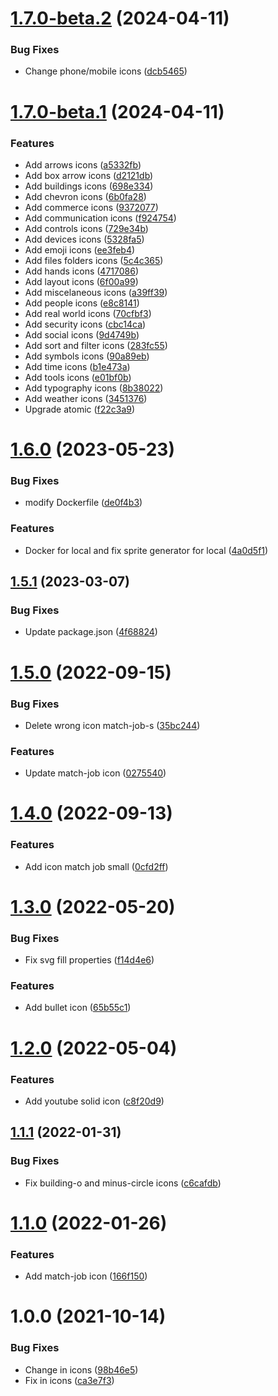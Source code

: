 # [1.7.0-beta.2](https://github.com/occmundial/atomic-icons/compare/v1.7.0-beta.1...v1.7.0-beta.2) (2024-04-11)


### Bug Fixes

* Change phone/mobile icons ([dcb5465](https://github.com/occmundial/atomic-icons/commit/dcb546591791587efefc886c870ae950706838b0))

# [1.7.0-beta.1](https://github.com/occmundial/atomic-icons/compare/v1.6.0...v1.7.0-beta.1) (2024-04-11)


### Features

* Add arrows icons ([a5332fb](https://github.com/occmundial/atomic-icons/commit/a5332fbefe29499c70642718fe67a3fdb538dd91))
* Add box arrow icons ([d2121db](https://github.com/occmundial/atomic-icons/commit/d2121db7a1228f8a44924ffcfa015b73544fa0b7))
* Add buildings icons ([698e334](https://github.com/occmundial/atomic-icons/commit/698e334e7ef07968752caa23d609bb94ca83f61e))
* Add chevron icons ([6b0fa28](https://github.com/occmundial/atomic-icons/commit/6b0fa286bd9187e873c4dfb1e922aa288f873df2))
* Add commerce icons ([9372077](https://github.com/occmundial/atomic-icons/commit/937207748aefda6100a25cdde2943cb22c0942d7))
* Add communication icons ([f924754](https://github.com/occmundial/atomic-icons/commit/f924754551f8d7c406f839281c48ac90b82ae3a4))
* Add controls icons ([729e34b](https://github.com/occmundial/atomic-icons/commit/729e34bb181864abe4d9900992d34baedbf92366))
* Add devices icons ([5328fa5](https://github.com/occmundial/atomic-icons/commit/5328fa5b2464dd73ab67df6a638fbf11bbf9f66d))
* Add emoji icons ([ee3feb4](https://github.com/occmundial/atomic-icons/commit/ee3feb4e1ed97bb24ee5d737ce93da75bb2f4290))
* Add files folders icons ([5c4c365](https://github.com/occmundial/atomic-icons/commit/5c4c365738a62028cfc90276c03cb315973ca1a6))
* Add hands icons ([4717086](https://github.com/occmundial/atomic-icons/commit/47170865c9cc35d58b5ec2da9db859f1012db3f3))
* Add layout icons ([6f00a99](https://github.com/occmundial/atomic-icons/commit/6f00a9948bd570bf4ddcb114890e4a6ed5083d84))
* Add miscelaneous icons ([a39ff39](https://github.com/occmundial/atomic-icons/commit/a39ff3937a6e8dae68c92d5bb702db84c52ef225))
* Add people icons ([e8c8141](https://github.com/occmundial/atomic-icons/commit/e8c8141329a905dd0482b03f2404c6ecab1670ef))
* Add real world icons ([70cfbf3](https://github.com/occmundial/atomic-icons/commit/70cfbf3e920e350fe811aca3b040993e4b14f161))
* Add security icons ([cbc14ca](https://github.com/occmundial/atomic-icons/commit/cbc14ca333c8d64cfc4c4733040a3f4e9de4be75))
* Add social icons ([9d4749b](https://github.com/occmundial/atomic-icons/commit/9d4749b5fd197d66d754b572af8814d30b56d582))
* Add sort and filter icons ([283fc55](https://github.com/occmundial/atomic-icons/commit/283fc550409b74e8b190b997937023ad887aef00))
* Add symbols icons ([90a89eb](https://github.com/occmundial/atomic-icons/commit/90a89eb35e08c213b23a240c9fbd33e8acb8b14c))
* Add time icons ([b1e473a](https://github.com/occmundial/atomic-icons/commit/b1e473afa6146a1f04a13319f8e0b790f76528a5))
* Add tools icons ([e01bf0b](https://github.com/occmundial/atomic-icons/commit/e01bf0b30795f65714e83c82770c3e1d6af9c230))
* Add typography icons ([8b38022](https://github.com/occmundial/atomic-icons/commit/8b380224da491671afc51f27270fb7793176a225))
* Add weather icons ([3451376](https://github.com/occmundial/atomic-icons/commit/3451376c6afb46d37ca508a552bf8558e88e707a))
* Upgrade atomic ([f22c3a9](https://github.com/occmundial/atomic-icons/commit/f22c3a9c59dd34b5d8e3f078e352122bbda26e40))

# [1.6.0](https://github.com/occmundial/atomic-icons/compare/v1.5.1...v1.6.0) (2023-05-23)


### Bug Fixes

* modify Dockerfile ([de0f4b3](https://github.com/occmundial/atomic-icons/commit/de0f4b3bc17d987392abb55e581c96aa2b3f1f31))


### Features

* Docker for local and fix sprite generator for local ([4a0d5f1](https://github.com/occmundial/atomic-icons/commit/4a0d5f1a0f45535f0eb6c01db860d9ca48bea288))

## [1.5.1](https://github.com/occmundial/atomic-icons/compare/v1.5.0...v1.5.1) (2023-03-07)


### Bug Fixes

* Update package.json ([4f68824](https://github.com/occmundial/atomic-icons/commit/4f68824ea67ad386a79e9e4bae1c66eaf05d8124))

# [1.5.0](https://github.com/occmundial/atomic-icons/compare/v1.4.0...v1.5.0) (2022-09-15)


### Bug Fixes

* Delete wrong icon match-job-s ([35bc244](https://github.com/occmundial/atomic-icons/commit/35bc244403dfaa384d0f4ea316b85a6333a982cf))


### Features

* Update match-job icon ([0275540](https://github.com/occmundial/atomic-icons/commit/027554092e83a4625f5903b8cbc59bd587d8c08b))

# [1.4.0](https://github.com/occmundial/atomic-icons/compare/v1.3.0...v1.4.0) (2022-09-13)


### Features

* Add icon match job small ([0cfd2ff](https://github.com/occmundial/atomic-icons/commit/0cfd2ff7fd9068a06783a6885a4e35b11ee951f6))

# [1.3.0](https://github.com/occmundial/atomic-icons/compare/v1.2.0...v1.3.0) (2022-05-20)


### Bug Fixes

* Fix svg fill properties ([f14d4e6](https://github.com/occmundial/atomic-icons/commit/f14d4e67ecdee8d25ffb806d9a217f2a5e955e56))


### Features

* Add bullet icon ([65b55c1](https://github.com/occmundial/atomic-icons/commit/65b55c1c0bf53e88675b355baa23c132f6377410))

# [1.2.0](https://github.com/occmundial/atomic-icons/compare/v1.1.1...v1.2.0) (2022-05-04)


### Features

* Add youtube solid icon ([c8f20d9](https://github.com/occmundial/atomic-icons/commit/c8f20d9fcc8f890041db9bf4c077891d6e4a6298))

## [1.1.1](https://github.com/occmundial/atomic-icons/compare/v1.1.0...v1.1.1) (2022-01-31)


### Bug Fixes

* Fix building-o and minus-circle icons ([c6cafdb](https://github.com/occmundial/atomic-icons/commit/c6cafdb9a1f832a0610476d797705f8658f7f5a4))

# [1.1.0](https://github.com/occmundial/atomic-icons/compare/v1.0.0...v1.1.0) (2022-01-26)


### Features

* Add match-job icon ([166f150](https://github.com/occmundial/atomic-icons/commit/166f15045e4a9e2d8ad8bb01da494b8f7a5dbaf0))

# 1.0.0 (2021-10-14)


### Bug Fixes

* Change in icons ([98b46e5](https://github.com/occmundial/atomic-icons/commit/98b46e5eec3611ce1fae91ec30440c293c2baf7f))
* Fix in icons ([ca3e7f3](https://github.com/occmundial/atomic-icons/commit/ca3e7f3036869d46af4e211e1ac8aa64506e399b))
